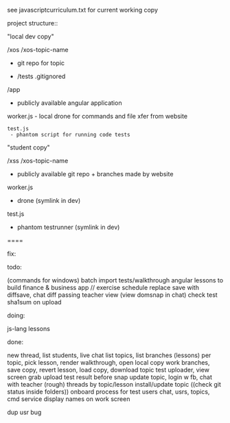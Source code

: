 see javascriptcurriculum.txt for current working copy

project structure::

"local dev copy"

/xos
  /xos-topic-name
   - git repo for topic
   + /tests .gitignored
  
  /app
   - publicly available angular application

   worker.js
    - local drone for commands and file xfer from website

    test.js
     - phantom script for running code tests

"student copy"

/xss
  /xos-topic-name
   - publicly available git repo + branches made by website

  worker.js
   - drone (symlink in dev)

  test.js
   - phantom testrunner (symlink in dev)

====

fix:

todo:

  (commands for windows)
  batch import tests/walkthrough
  angular lessons to build finance & business app // exercise schedule
  replace save with diffsave, chat diff passing
  teacher view (view domsnap in chat)
  check test sha1sum on upload
 
doing:

  js-lang lessons

done:

  new thread, list students, live chat
  list topics, list branches (lessons) per topic, pick lesson, render walkthrough, open local copy
  work branches, save copy, revert lesson, load copy, download topic
  test uploader, view screen grab
  upload test result before snap
  update topic, login w fb, chat with teacher (rough)
  threads by topic/lesson
  install/update topic
  ((check git status inside folders))
  onboard process for test users
  chat, usrs, topics, cmd service
  display names on work screen

  dup usr bug
